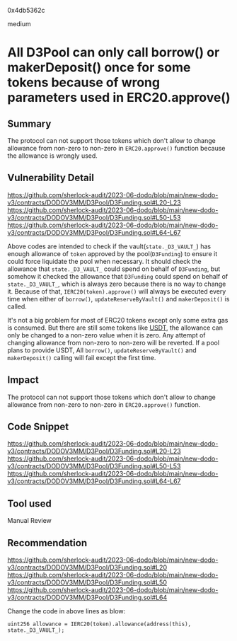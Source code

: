0x4db5362c

medium

# All D3Pool can only call borrow() or makerDeposit() once for some tokens because of wrong parameters used in ERC20.approve()

## Summary
The protocol can not support those tokens which don't allow to change allowance from non-zero to non-zero in `ERC20.approve()` function because the allowance is wrongly used.


## Vulnerability Detail
https://github.com/sherlock-audit/2023-06-dodo/blob/main/new-dodo-v3/contracts/DODOV3MM/D3Pool/D3Funding.sol#L20-L23
https://github.com/sherlock-audit/2023-06-dodo/blob/main/new-dodo-v3/contracts/DODOV3MM/D3Pool/D3Funding.sol#L50-L53
https://github.com/sherlock-audit/2023-06-dodo/blob/main/new-dodo-v3/contracts/DODOV3MM/D3Pool/D3Funding.sol#L64-L67

Above codes are intended to check if the vault(`state._D3_VAULT_`) has enough allowance of `token` approved by the pool(`D3Funding`) to ensure it could force liquidate the pool when necessary. It should check the allowance that `state._D3_VAULT_` could spend on behalf of `D3Funding`, but somehow it checked the allowance that `D3Funding` could spend on behalf of `state._D3_VAULT_`, which is always zero because there is no way to change it. Because of that, `IERC20(token).approve()` will always be executed every time when either of `borrow()`, `updateReserveByVault()` and `makerDeposit()` is called.

It's not a big problem for most of ERC20 tokens except only some extra gas is consumed. But there are still some tokens like [USDT](https://etherscan.io/token/0xdac17f958d2ee523a2206206994597c13d831ec7#code), the allowance can only be changed to a non-zero value when it is zero. Any attempt of changing allowance from non-zero to non-zero will be reverted.
If a pool plans to provide USDT, All `borrow()`, `updateReserveByVault()` and `makerDeposit()` calling will fail except the first time.

## Impact

The protocol can not support those tokens which don't allow to change allowance from non-zero to non-zero in `ERC20.approve()` function.

## Code Snippet
https://github.com/sherlock-audit/2023-06-dodo/blob/main/new-dodo-v3/contracts/DODOV3MM/D3Pool/D3Funding.sol#L20-L23
https://github.com/sherlock-audit/2023-06-dodo/blob/main/new-dodo-v3/contracts/DODOV3MM/D3Pool/D3Funding.sol#L50-L53
https://github.com/sherlock-audit/2023-06-dodo/blob/main/new-dodo-v3/contracts/DODOV3MM/D3Pool/D3Funding.sol#L64-L67

## Tool used

Manual Review

## Recommendation
https://github.com/sherlock-audit/2023-06-dodo/blob/main/new-dodo-v3/contracts/DODOV3MM/D3Pool/D3Funding.sol#L20
https://github.com/sherlock-audit/2023-06-dodo/blob/main/new-dodo-v3/contracts/DODOV3MM/D3Pool/D3Funding.sol#L50
https://github.com/sherlock-audit/2023-06-dodo/blob/main/new-dodo-v3/contracts/DODOV3MM/D3Pool/D3Funding.sol#L64

Change the code in above lines as blow:

    uint256 allowance = IERC20(token).allowance(address(this), state._D3_VAULT_);

